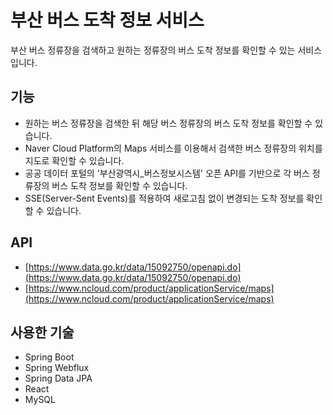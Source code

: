 # 부산 버스 도착 정보 서비스
부산 버스 정류장을 검색하고 원하는 정류장의 버스 도착 정보를 확인할 수 있는 서비스입니다.

## 기능
- 원하는 버스 정류장을 검색한 뒤 해당 버스 정류장의 버스 도착 정보를 확인할 수 있습니다.
- Naver Cloud Platform의 Maps 서비스를 이용해서 검색한 버스 정류장의 위치를 지도로 확인할 수 있습니다.
- 공공 데이터 포털의 '부산광역시_버스정보시스템' 오픈 API를 기반으로 각 버스 정류장의 버스 도착 정보를 확인할 수 있습니다.
- SSE(Server-Sent Events)를 적용하여 새로고침 없이 변경되는 도착 정보를 확인할 수 있습니다.

## API
- [https://www.data.go.kr/data/15092750/openapi.do](https://www.data.go.kr/data/15092750/openapi.do)
- [https://www.ncloud.com/product/applicationService/maps](https://www.ncloud.com/product/applicationService/maps)

## 사용한 기술
- Spring Boot
- Spring Webflux
- Spring Data JPA
- React
- MySQL
